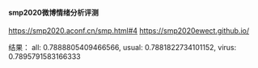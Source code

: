 #### smp2020微博情绪分析评测
https://smp2020.aconf.cn/smp.html#4
https://smp2020ewect.github.io/

结果：
all: 0.7888805409466566, usual: 0.7881822734101152, virus: 0.7895791583166333